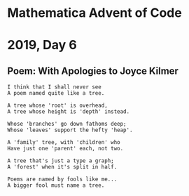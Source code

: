 # Mathematica Advent of Code
# 2019, Day 6

## Poem: With Apologies to Joyce Kilmer

	I think that I shall never see
	A poem named quite like a tree.
	
	A tree whose 'root' is overhead,
	A tree whose height is 'depth' instead.
	
	Whose 'branches' go down fathoms deep;
	Whose 'leaves' support the hefty 'heap'.

	A 'family' tree, with 'children' who
	Have just one 'parent' each, not two.
	
	A tree that's just a type a graph;
	A 'forest' when it's split in half.
	
	Poems are named by fools like me...
	A bigger fool must name a tree.
